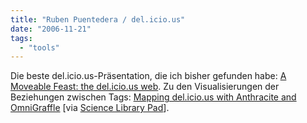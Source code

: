 ```yaml
---
title: "Ruben Puentedera / del.icio.us"
date: "2006-11-21"
tags: 
  - "tools"
---
```


Die beste del.icio.us-Präsentation, die ich bisher gefunden habe: [A Moveable Feast: the del.icio.us web](http://www.hippasus.com/resources/delicious/ "A Moveable Feast: the del.icio.us web"). Zu den Visualisierungen der Beziehungen zwischen Tags: [Mapping del.icio.us with Anthracite and OmniGraffle](http://www.hippasus.com/resources/mapdelicious/ "Mapping del.icio.us with Anthracite and OmniGraffle") \[via [Science Library Pad](http://scilib.typepad.com/science_library_pad/2005/06/delicious_bookm.html)\].
